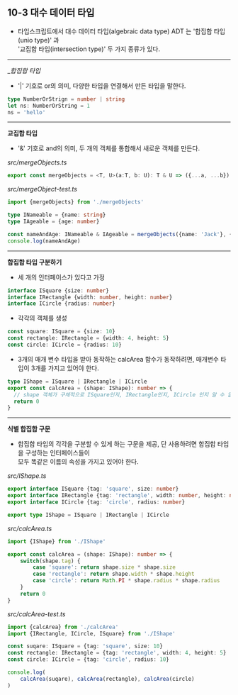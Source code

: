 ## 10-3 대수 데이터 타입

- 타입스크립트에서 대수 데이터 타입(algebraic data type) ADT 는 '합집합 타입(unio type)' 과  
  '교집합 타입(intersection type)' 두 가지 종류가 있다.
  
***

__합집합 타입_

- '|' 기호로 or의 의미, 다양한 타입을 연결해서 만든 타입을 말한다.

```typeScript
type NumberOrStrign = number | string
let ns: NumberOrString = 1
ns = 'hello'
```

***

__교집합 타입__

- '&' 기호로 and의 의미, 두 개의 객체를 통합해서 새로운 객체를 만든다.

_src/mergeObjects.ts_

```typeScript
export const mergeObjects = <T, U>(a:T, b: U): T & U => ({...a, ...b})
```

_src/mergeObject-test.ts_

```typeScript
import {mergeObjects} from './mergeObjects'

type INameable = {name: string}
type IAgeable = {age: number}

const nameAndAge: INameable & IAgeable = mergeObjects({name: 'Jack'}, {age: 32})
console.log(nameAndAge)
```

***

__합집합 타입 구분하기__

- 세 개의 인터페이스가 있다고 가정

```typeScript
interface ISquare {size: number}
interface IRectangle {width: number, height: number}
interface ICircle {radius: number}
```

- 각각의 객체를 생성

```typeScript
const square: ISquare = {size: 10}
const rectangle: IRectangle = {width: 4, height: 5}
const circle: ICircle = {radius: 10}
```

- 3개의 매개 변수 타입을 받아 동작하는 calcArea 함수가 동작하려면, 매개변수 타입이 3개를 가지고 있어야 한다.

```typeScript
type IShape = ISquare | IRectangle | ICircle
export const calcArea = (shape: IShape): number => {
  // shape 객체가 구체적으로 ISquare인지, IRectangle인지, ICircle 인지 알 수 없음.
  return 0 
}
```

***

__식별 합집합 구문__

- 합집합 타입의 각각을 구분할 수 있게 하는 구문을 제공, 단 사용하려면 합집합 타입을 구성하는 인터페이스들이  
  모두 똑같은 이름의 속성을 가지고 있어야 한다.
  
_src/IShape.ts_

```typeScript
export interface ISquare {tag: 'square', size: number}
export interface IRectangle {tag: 'rectangle', width: number, height: number}
export interface ICircle {tag: 'circle', radius: number}

export type IShape = ISquare | IRectangle | ICircle
```

_src/calcArea.ts_

```typeScript
import {IShape} from './IShape'

export const calcArea = (shape: IShape): number => {
    switch(shape.tag) {
        case 'square': return shape.size * shape.size
        case 'rectangle': return shape.width * shape.height
        case 'circle': return Math.PI * shape.radius * shape.radius
    }
    return 0
}
```

_src/calcArea-test.ts_

```typeScript
import {calcArea} from './calcArea'
import {IRectangle, ICircle, ISquare} from './IShape'

const suqare: ISquare = {tag: 'square', size: 10}
const rectangle: IRectangle = {tag: 'rectangle', width: 4, height: 5}
const circle: ICircle = {tag: 'circle', radius: 10}

console.log(
    calcArea(suqare), calcArea(rectangle), calcArea(circle)
)
```
